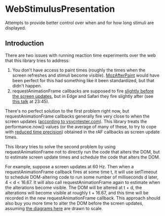 # WebStimulusPresentation
Attempts to provide better control over when and for how long stimuli are displayed.

## Introduction

There are two issues with running reaction time experiments over the web that this library tries to address:
1. You don't have access to paint times (roughly the times when the screen refreshes and stimuli become visible). <a href='https://developer.mozilla.org/en-US/docs/Web/Events/MozAfterPaint'>MozAfterPaint</a> would have been perfect for this had something like it been standardized, but that didn't happen.
2. requestAnimationFrame callbacks are supposed to fire <a href='https://medium.com/@paul_irish/requestanimationframe-scheduling-for-nerds-9c57f7438ef4'>slightly before the screen updates</a>, but in Edge and Safari they fire slightly after (see <a href='https://vimeo.com/254947206'>this talk</a> at 23:45).

There's no perfect solution to the first problem right now, but requestAnimationFrame callbacks generally fire very close to when the screen updates (<a href='https://www.vsynctester.com/howtocomputevsync.html'>according to vsycntester.com</a>). This library treats the performance.now() values (or the average of many of these, to try to cope with <a href='https://github.com/w3c/hr-time/issues/56'>reduced time precision</a>) obtained in the rAF callbacks as screen update times.

This library tries to solve the second problem by using requestAnimationFrame not to directly run the code that alters the DOM, but to estimate screen update times and schedule the code that alters the DOM.

For example, suppose a screen updates at 60 Hz. Then when a requestAnimationFrame callback fires at some time t, it will use setTimeout to schedule DOM-altering code to run some number of milliseconds d later, 4 < d < 16.67. It will also call requestAnimationFrame again to estimate when the alterations become visible. The DOM will be altered at t + d, the alterations will become visible at roughly t + 16.67, and this time will be recorded in the new requestAnimationFrame callback. This approach should also buy you more time to alter the DOM before the screen updates, assuming <a href='https://medium.com/@paul_irish/requestanimationframe-scheduling-for-nerds-9c57f7438ef4'>the diagrams here</a> are drawn to scale.
